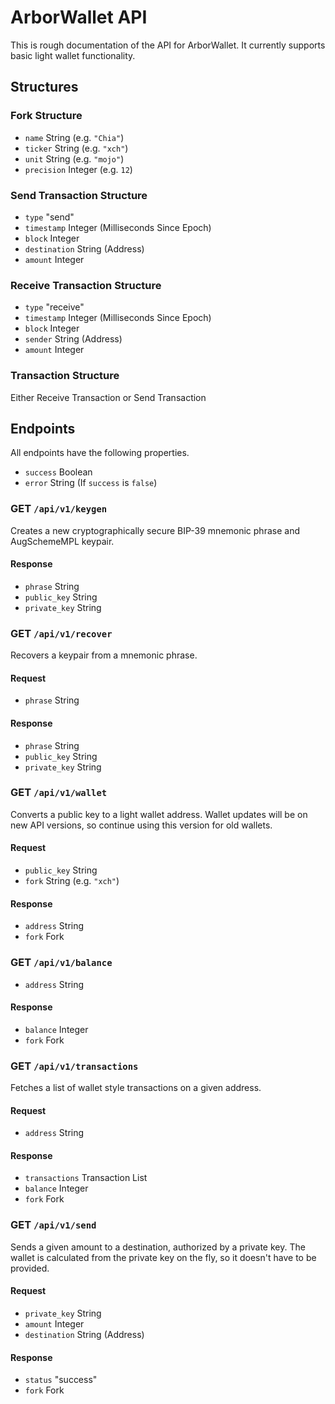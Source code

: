 # ArborWallet API
This is rough documentation of the API for ArborWallet. It currently supports basic light wallet functionality.

## Structures

### Fork Structure
* `name` String (e.g. `"Chia"`)
* `ticker` String (e.g. `"xch"`)
* `unit` String (e.g. `"mojo"`)
* `precision` Integer (e.g. `12`)

### Send Transaction Structure
* `type` "send"
* `timestamp` Integer (Milliseconds Since Epoch)
* `block` Integer
* `destination` String (Address)
* `amount` Integer

### Receive Transaction Structure
* `type` "receive"
* `timestamp` Integer (Milliseconds Since Epoch)
* `block` Integer
* `sender` String (Address)
* `amount` Integer

### Transaction Structure
Either Receive Transaction or Send Transaction

## Endpoints
All endpoints have the following properties.
* `success` Boolean
* `error` String (If `success` is `false`)

### GET `/api/v1/keygen`
Creates a new cryptographically secure BIP-39 mnemonic phrase and AugSchemeMPL keypair.
#### Response
* `phrase` String
* `public_key` String
* `private_key` String
### GET `/api/v1/recover`
Recovers a keypair from a mnemonic phrase.
#### Request
* `phrase` String
#### Response
* `phrase` String
* `public_key` String
* `private_key` String
### GET `/api/v1/wallet`
Converts a public key to a light wallet address. Wallet updates will be on new API versions, so continue using this version for old wallets.
#### Request
* `public_key` String
* `fork` String (e.g. `"xch"`)
#### Response
* `address` String
* `fork` Fork
### GET `/api/v1/balance`
* `address` String
#### Response
* `balance` Integer
* `fork` Fork
### GET `/api/v1/transactions`
Fetches a list of wallet style transactions on a given address.
#### Request
* `address` String
#### Response
* `transactions` Transaction List
* `balance` Integer
* `fork` Fork
### GET `/api/v1/send`
Sends a given amount to a destination, authorized by a private key. The wallet is calculated from the private key on the fly, so it doesn't have to be provided.
#### Request
* `private_key` String
* `amount` Integer
* `destination` String (Address)
#### Response
* `status` "success"
* `fork` Fork